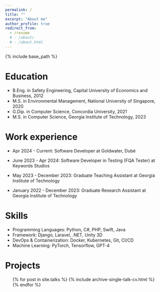 ```yaml
---
permalink: /
title: ""
excerpt: "About me"
author_profile: true
redirect_from: 
  - /resume
  # - /about/
  # - /about.html
---
```


{% include base_path %}

Education
======
* B.Eng. in Safety Engineering, Capital University of Economics and Business, 2012
* M.S. in Environmental Management, National University of Singapore, 2020
* G.Dip. in Computer Science, Concordia University, 2021
* M.S. in Computer Science, Georgia Institute of Technology, 2023

Work experience
======
* Apr 2024 - Current: Software Developer at Goldwater, Dubé

* June 2023 - Apr 2024: Software Developer in Testing (FQA Tester) at Keywords Studios

* May 2023 - December 2023: Graduate Teaching Assistant at Georgia Institute of Technology

* January 2022 - December 2023: Graduate Research Assistant  at Georgia Institute of Technology

Skills
======
* Programming Languages: Python, C#, PHP, Swift, Java
* Framework: Django, Laravel, .NET, Unity 3D
* DevOps & Containerization: Docker, Kubernetes, Git, CI/CD
* Machine Learning: PyTorch, Tensorflow, GPT-4

Projects
======
  <ul>{% for post in site.talks %}
    {% include archive-single-talk-cv.html %}
  {% endfor %}</ul>

<!-- Publications
======
  <ul>{% for post in site.publications %}
    {% include archive-single-cv.html %}
  {% endfor %}</ul>

  
Teaching
======
  <ul>{% for post in site.teaching %}
    {% include archive-single-cv.html %}
  {% endfor %}</ul>
  
Service and leadership
======
* Currently signed in to 43 different slack teams -->
